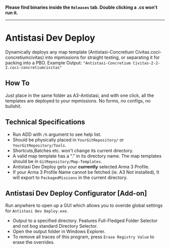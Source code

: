 **Please find binaries inside the `Releases` tab. Double clicking a .cs won't run it.**
***
# Antistasi Dev Deploy
Dynamically deploys any map template (Antistasi-Concretium Civitas.coci-concretiumcivitas) into mpmissions for straight testing, or separating it for packing into a PBO. Example Output: `"Antistasi-Concretium Civitas-2-2-2.coci-concretiumcivitas"`
## How To
Just place in the same folder as A3-Antistasi, and with one click, all the templates are deployed to *your* mpmissions. No forms, no configs, no bullshit.

## Technical Specifications 
* Run ADD with `/h` argument to see help list.
* Should be physically placed in `YourGitRepository/` or `YourGitRepository/Tools`.
* Shortcuts,Batches etc. won't change its current directory.
* A valid map template has a "." in its directory name. The map templates should be in `GitRepository/Map-Templates`.
* Antistasi Dev Deploy gets your **currently** selected Arma 3 Profile.
* If your Arma 3 Profile Name cannot be fetched (ie. A3 Not installed), It will export to `PackagedMissions` in the current directory.

## Antistasi Dev Deploy Configurator \[Add-on\]
Run anywhere to open up a  GUI which allows you to overide global settings for `Antistasi Dev Deploy.exe`. 
* Output to a specified directory. Features Full-Fledged Folder Selector and not bog standard Directory Selector. 
* Open the output folder in Windows Explorer.
* To remove all traces of this program, press `Erase Registry Value` to erase the overrides.
